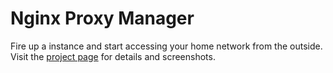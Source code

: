 # Nginx Proxy Manager

Fire up a instance and start accessing your home network from the outside. Visit the [project page](https://github.com/jc21/nginx-proxy-manager) for details and screenshots.
